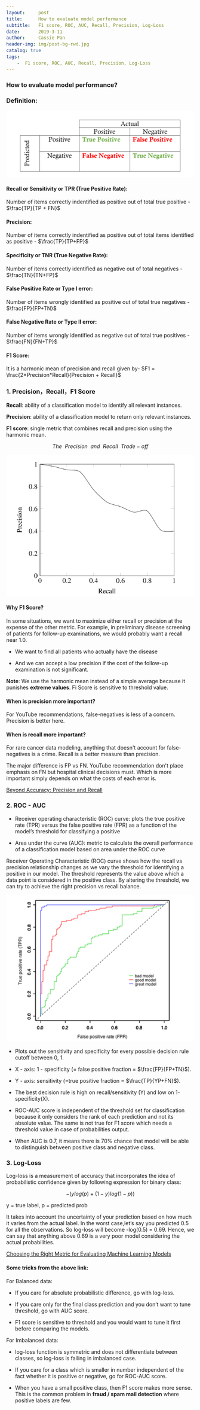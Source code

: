 ```yaml
---
layout:     post
title:      How to evaluate model performance
subtitle:   F1 score, ROC, AUC, Recall, Precision, Log-Loss
date:       2019-3-11
author:     Cassie Pan
header-img: img/post-bg-rwd.jpg 
catalog: true
tags:
    -  F1 score, ROC, AUC, Recall, Precision, Log-Loss
---
```


### How to evaluate model performance?

### Definition:

![image](https://github.com/manpanmanpan/manpanmanpan.github.io/blob/master/img/1552427573(1).png?raw=true)

#### Recall or Sensitivity or TPR (True Positive Rate):

Number of items correctly indentified as positive out of total true positive - $\frac{TP}{TP + FN}$

#### Precision: 

Number of items correctly indentified as positive out of total items identified as positive - $\frac{TP}{TP+FP}$

#### Specificity or TNR (True Negative Rate):

Number of items correctly identified as negative out of total negatives - $\frac{TN}{TN+FP}$

#### False Positive Rate or Type I error:

Number of items wrongly identified as positive out of total true negatives - $\frac{FP}{FP+TN}$

#### False Negative Rate or Type II error:

Number of items wrongly identified as negative out of total true positives - $\frac{FN}{FN+TP}$

#### F1 Score:

It is a harmonic mean of precision and recall given by- 
$F1 = \frac{2*Precision*Recall}{Precision + Recall}$


### 1. Precision，Recall，F1 Score

**Recall**: ability of a classification model to identify all relevant instances.

**Precision**: ability of a classification model to return only relevant instances.

**F1 score**: single metric that combines recall and precision using the harmonic mean.

$$The ~~Precision ~~and ~~Recall~~ Trade-off$$

![image](https://github.com/manpanmanpan/manpanmanpan.github.io/blob/master/img/1552434268(1).jpg?raw=true)

#### Why F1 Score?

In some situations, we want to maximize either recall or precision at the expense of the other metric. For example, in preliminary disease screening of patients for follow-up examinations, we would probably want a recall near 1.0.

- We want to find all patients who actually have the disease 

- And we can accept a low precision if the cost of the follow-up examination is not significant.

**Note**: We use the harmonic mean instead of a simple average because it punishes **extreme values**. Fi Score is sensitive to threshold value.


#### When is precision more important?

For YouTube recommendations, false-negatives is less of a concern. Precision is better here.

####  When is recall more important?

For rare cancer data modeling, anything that doesn't account for false-negatives is a crime. Recall is a better measure than precision.

The major difference is FP vs FN. YouTube recommendation don't place emphasis on FN but hospital clinical decisions must.
Which is more important simply depends on what the costs of each error is.

[Beyond Accuracy: Precision and Recall](https://towardsdatascience.com/beyond-accuracy-precision-and-recall-3da06bea9f6c)

### 2. ROC - AUC

- Receiver operating characteristic (ROC) curve: plots the true positive rate (TPR) versus the false positive rate (FPR) as a function of the model’s threshold for classifying a positive

- Area under the curve (AUC): metric to calculate the overall performance of a classification model based on area under the ROC curve

Receiver Operating Characteristic (ROC) curve shows how the recall vs precision relationship changes as we vary the threshold for identifying a positive in our model. The threshold represents the value above which a data point is considered in the positive class. By altering the threshold, we can try to achieve the right precision vs recall balance.

![image](https://github.com/manpanmanpan/manpanmanpan.github.io/blob/master/img/1552448521(1).png?raw=true)

- Plots out the sensitivity and specificity for every possible decision rule cutoff between 0, 1.

- X - axis: 1 - specificity (= false positive fraction = $\frac{FP}{FP+TN}$).

- Y - axis: sensitivity (=true positive fraction = $\frac{TP}{YP+FN}$).

- The best decision rule is high on recall/sensitivity (Y) and low on 1-specificity(X).

- ROC-AUC score is independent of the threshold set for classification because it only considers the rank of each prediction and not its absolute value. The same is not true for F1 score which needs a threshold value in case of probabilities output.

- When AUC is 0.7, it means there is 70% chance that model will be able to distinguish between positive class and negative class.

### 3. Log-Loss

Log-loss is a measurement of accuracy that incorporates the idea of probabilistic confidence given by following expression for binary class:

$$ -(ylog(p)+(1-y)log(1-p))$$

y = true label, p = predicted prob

It takes into account the uncertainty of your prediction based on how much it varies from the actual label. In the worst case,let’s say you predicted 0.5 for all the observations. So log-loss will become -log(0.5) = 0.69. Hence, we can say that anything above 0.69 is a very poor model considering the actual probabilities.


[Choosing the Right Metric for Evaluating Machine Learning Models](https://medium.com/usf-msds/choosing-the-right-metric-for-evaluating-machine-learning-models-part-2-86d5649a5428)

#### Some tricks from the above link:

For Balanced data:

- If you care for absolute probabilistic difference, go with log-loss.

- If you care only for the final class prediction and you don’t want to tune threshold, go with AUC score.

- F1 score is sensitive to threshold and you would want to tune it first before comparing the models.

For Imbalanced data:

- log-loss function is symmetric and does not differentiate between classes, so log-loss is failing in imbalanced case.

- If you care for a class which is smaller in number independent of the fact whether it is positive or negative, go for ROC-AUC score.

- When you have a small positive class, then F1 score makes more sense. This is the common problem in **fraud / spam mail  detection** where positive labels are few.